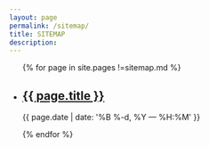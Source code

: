 ```yaml
---
layout: page
permalink: /sitemap/
title: SITEMAP
description: 
---
```


<ul class="post-list">
{% for page in site.pages !=sitemap.md %}
    <li>
        <h2><a class="poem-title" href="{{ page.url | prepend: site.baseurl }}">{{ page.title }}</a></h2>
        <p class="post-meta">{{ page.date | date: '%B %-d, %Y — %H:%M' }}</p>
      </li>
{% endfor %}
</ul>

